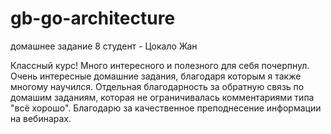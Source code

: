 # gb-go-architecture

домашнее задание 8
студент - Цокало Жан

Классный курс! Много интересного и полезного для себя почерпнул. Очень интересные домашние задания, благодаря которым я также многому научился. Отдельная благодарность за обратную связь по домашим заданиям, которая не ограничивалась комментариями типа "всё хорошо". Благодарю за качественное преподнесение информации на вебинарах.
